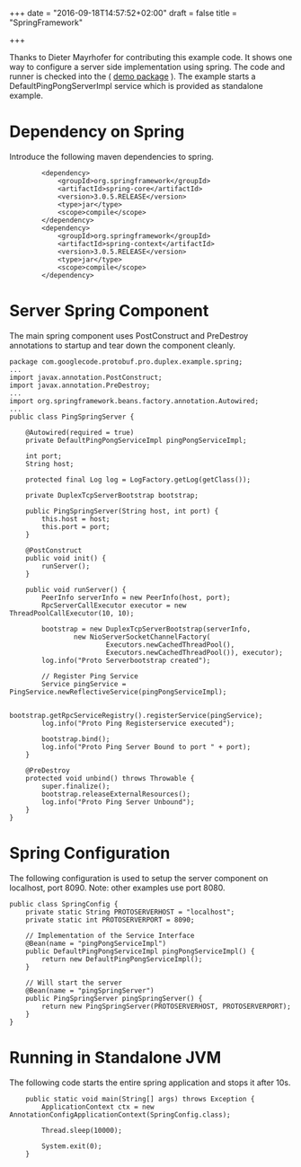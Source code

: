 +++
date = "2016-09-18T14:57:52+02:00"
draft = false
title = "SpringFramework"

+++

Thanks to Dieter Mayrhofer for contributing this example code. It shows one way to configure a server side implementation using spring. The code and runner is checked into the ( [demo package](http://protobuf-rpc-pro.googlecode.com/svn/trunk/protobuf-rpc-pro-demo/src/main/java/com/googlecode/protobuf/pro/duplex/example/spring) ). The example starts a DefaultPingPongServerImpl service which is provided as standalone example.

# Dependency on Spring #

Introduce the following maven dependencies to spring.
```
		<dependency>
			<groupId>org.springframework</groupId>
			<artifactId>spring-core</artifactId>
			<version>3.0.5.RELEASE</version>
			<type>jar</type>
			<scope>compile</scope>
		</dependency>
		<dependency>
			<groupId>org.springframework</groupId>
			<artifactId>spring-context</artifactId>
			<version>3.0.5.RELEASE</version>
			<type>jar</type>
			<scope>compile</scope>
		</dependency>
```


# Server Spring Component #

The main spring component uses PostConstruct and PreDestroy annotations to startup and tear down the component cleanly.

```
package com.googlecode.protobuf.pro.duplex.example.spring;
...
import javax.annotation.PostConstruct;
import javax.annotation.PreDestroy;
...
import org.springframework.beans.factory.annotation.Autowired;
...
public class PingSpringServer {
	
	@Autowired(required = true)
	private DefaultPingPongServiceImpl pingPongServiceImpl;

	int port;
	String host;

	protected final Log log = LogFactory.getLog(getClass());

	private DuplexTcpServerBootstrap bootstrap;

	public PingSpringServer(String host, int port) {
		this.host = host;
		this.port = port;
	}

	@PostConstruct
	public void init() {
		runServer();
	}

	public void runServer() {
		PeerInfo serverInfo = new PeerInfo(host, port);
		RpcServerCallExecutor executor = new ThreadPoolCallExecutor(10, 10);

		bootstrap = new DuplexTcpServerBootstrap(serverInfo,
				new NioServerSocketChannelFactory(
						Executors.newCachedThreadPool(),
						Executors.newCachedThreadPool()), executor);
		log.info("Proto Serverbootstrap created");

		// Register Ping Service
		Service pingService = PingService.newReflectiveService(pingPongServiceImpl);

		bootstrap.getRpcServiceRegistry().registerService(pingService);
		log.info("Proto Ping Registerservice executed");

		bootstrap.bind();
		log.info("Proto Ping Server Bound to port " + port);
	}

	@PreDestroy
	protected void unbind() throws Throwable {
		super.finalize();
		bootstrap.releaseExternalResources();
		log.info("Proto Ping Server Unbound");
	}
}
```

# Spring Configuration #

The following configuration is used to setup the server component on localhost, port 8090. Note: other examples use port 8080.

```
public class SpringConfig {
	private static String PROTOSERVERHOST = "localhost";
	private static int PROTOSERVERPORT = 8090;

	// Implementation of the Service Interface
	@Bean(name = "pingPongServiceImpl")
	public DefaultPingPongServiceImpl pingPongServiceImpl() {
		return new DefaultPingPongServiceImpl();
	}

	// Will start the server
	@Bean(name = "pingSpringServer")
	public PingSpringServer pingSpringServer() {
		return new PingSpringServer(PROTOSERVERHOST, PROTOSERVERPORT);
	}
}
```


# Running in Standalone JVM #

The following code starts the entire spring application and stops it after 10s.

```
	public static void main(String[] args) throws Exception {
		ApplicationContext ctx = new AnnotationConfigApplicationContext(SpringConfig.class);

		Thread.sleep(10000);
		
		System.exit(0);
	}
```